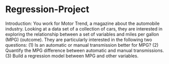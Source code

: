 # Regression-Project
Introduction: You work for Motor Trend, a magazine about the automobile industry. Looking at a data set of a collection of cars, they are interested in exploring the relationship between a set of variables and miles per gallon (MPG) (outcome). They are particularly interested in the following two questions: (1) Is an automatic or manual transmission better for MPG? (2) Quantify the MPG difference between automatic and manual transmissions. (3) Build a regression model between MPG and other variables.
